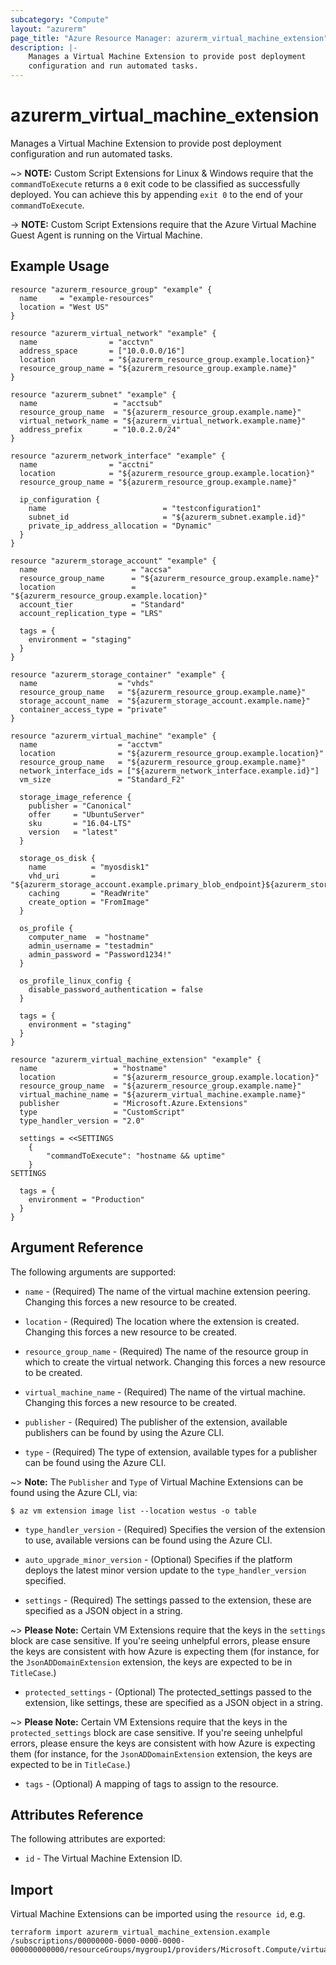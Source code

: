 ```yaml
---
subcategory: "Compute"
layout: "azurerm"
page_title: "Azure Resource Manager: azurerm_virtual_machine_extension"
description: |-
    Manages a Virtual Machine Extension to provide post deployment
    configuration and run automated tasks.
---
```


# azurerm_virtual_machine_extension

Manages a Virtual Machine Extension to provide post deployment configuration
and run automated tasks.

~> **NOTE:** Custom Script Extensions for Linux & Windows require that the `commandToExecute` returns a `0` exit code to be classified as successfully deployed. You can achieve this by appending `exit 0` to the end of your `commandToExecute`.

-> **NOTE:** Custom Script Extensions require that the Azure Virtual Machine Guest Agent is running on the Virtual Machine.

## Example Usage

```hcl
resource "azurerm_resource_group" "example" {
  name     = "example-resources"
  location = "West US"
}

resource "azurerm_virtual_network" "example" {
  name                = "acctvn"
  address_space       = ["10.0.0.0/16"]
  location            = "${azurerm_resource_group.example.location}"
  resource_group_name = "${azurerm_resource_group.example.name}"
}

resource "azurerm_subnet" "example" {
  name                 = "acctsub"
  resource_group_name  = "${azurerm_resource_group.example.name}"
  virtual_network_name = "${azurerm_virtual_network.example.name}"
  address_prefix       = "10.0.2.0/24"
}

resource "azurerm_network_interface" "example" {
  name                = "acctni"
  location            = "${azurerm_resource_group.example.location}"
  resource_group_name = "${azurerm_resource_group.example.name}"

  ip_configuration {
    name                          = "testconfiguration1"
    subnet_id                     = "${azurerm_subnet.example.id}"
    private_ip_address_allocation = "Dynamic"
  }
}

resource "azurerm_storage_account" "example" {
  name                     = "accsa"
  resource_group_name      = "${azurerm_resource_group.example.name}"
  location                 = "${azurerm_resource_group.example.location}"
  account_tier             = "Standard"
  account_replication_type = "LRS"

  tags = {
    environment = "staging"
  }
}

resource "azurerm_storage_container" "example" {
  name                  = "vhds"
  resource_group_name   = "${azurerm_resource_group.example.name}"
  storage_account_name  = "${azurerm_storage_account.example.name}"
  container_access_type = "private"
}

resource "azurerm_virtual_machine" "example" {
  name                  = "acctvm"
  location              = "${azurerm_resource_group.example.location}"
  resource_group_name   = "${azurerm_resource_group.example.name}"
  network_interface_ids = ["${azurerm_network_interface.example.id}"]
  vm_size               = "Standard_F2"

  storage_image_reference {
    publisher = "Canonical"
    offer     = "UbuntuServer"
    sku       = "16.04-LTS"
    version   = "latest"
  }

  storage_os_disk {
    name          = "myosdisk1"
    vhd_uri       = "${azurerm_storage_account.example.primary_blob_endpoint}${azurerm_storage_container.example.name}/myosdisk1.vhd"
    caching       = "ReadWrite"
    create_option = "FromImage"
  }

  os_profile {
    computer_name  = "hostname"
    admin_username = "testadmin"
    admin_password = "Password1234!"
  }

  os_profile_linux_config {
    disable_password_authentication = false
  }

  tags = {
    environment = "staging"
  }
}

resource "azurerm_virtual_machine_extension" "example" {
  name                 = "hostname"
  location             = "${azurerm_resource_group.example.location}"
  resource_group_name  = "${azurerm_resource_group.example.name}"
  virtual_machine_name = "${azurerm_virtual_machine.example.name}"
  publisher            = "Microsoft.Azure.Extensions"
  type                 = "CustomScript"
  type_handler_version = "2.0"

  settings = <<SETTINGS
	{
		"commandToExecute": "hostname && uptime"
	}
SETTINGS

  tags = {
    environment = "Production"
  }
}
```

## Argument Reference

The following arguments are supported:

* `name` - (Required) The name of the virtual machine extension peering. Changing
    this forces a new resource to be created.

* `location` - (Required) The location where the extension is created. Changing
    this forces a new resource to be created.

* `resource_group_name` - (Required) The name of the resource group in which to
    create the virtual network. Changing this forces a new resource to be
    created.

* `virtual_machine_name` - (Required) The name of the virtual machine. Changing
    this forces a new resource to be created.

* `publisher` - (Required) The publisher of the extension, available publishers
    can be found by using the Azure CLI.

* `type` - (Required) The type of extension, available types for a publisher can
    be found using the Azure CLI.

~> **Note:** The `Publisher` and `Type` of Virtual Machine Extensions can be found using the Azure CLI, via:
```shell
$ az vm extension image list --location westus -o table
```

* `type_handler_version` - (Required) Specifies the version of the extension to
    use, available versions can be found using the Azure CLI.

* `auto_upgrade_minor_version` - (Optional) Specifies if the platform deploys
    the latest minor version update to the `type_handler_version` specified.

* `settings` - (Required) The settings passed to the extension, these are
    specified as a JSON object in a string.

~> **Please Note:** Certain VM Extensions require that the keys in the `settings` block are case sensitive. If you're seeing unhelpful errors, please ensure the keys are consistent with how Azure is expecting them (for instance, for the `JsonADDomainExtension` extension, the keys are expected to be in `TitleCase`.)

* `protected_settings` - (Optional) The protected_settings passed to the
    extension, like settings, these are specified as a JSON object in a string.

~> **Please Note:** Certain VM Extensions require that the keys in the `protected_settings` block are case sensitive. If you're seeing unhelpful errors, please ensure the keys are consistent with how Azure is expecting them (for instance, for the `JsonADDomainExtension` extension, the keys are expected to be in `TitleCase`.)

* `tags` - (Optional) A mapping of tags to assign to the resource.

## Attributes Reference

The following attributes are exported:

* `id` - The Virtual Machine Extension ID.

## Import

Virtual Machine Extensions can be imported using the `resource id`, e.g.

```shell
terraform import azurerm_virtual_machine_extension.example /subscriptions/00000000-0000-0000-0000-000000000000/resourceGroups/mygroup1/providers/Microsoft.Compute/virtualMachines/myVM/extensions/hostname
```
